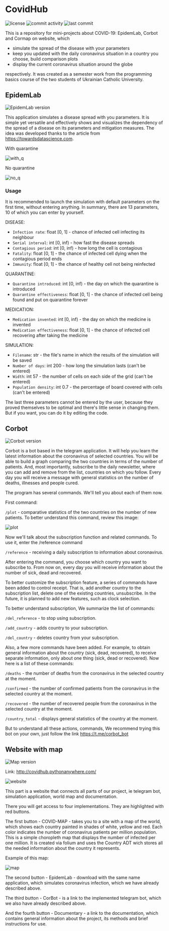 # CovidHub

![license](https://img.shields.io/github/license/kenticent9/corbot_ua) ![commit activity](https://img.shields.io/github/commit-activity/m/kenticent9/corbot_ua) ![last commit](https://img.shields.io/github/last-commit/kenticent9/corbot_ua)

This is a repository for mini-projects about COVID-19: EpidemLab, Corbot and Cormap on website, which 
* simulate the spread of the disease with your parameters
* keep you updated with the daily coronavirus situation in a country you choose, build comparison plots
* display the current coronavirus situation around the globe 

respectively. It was created as a semester work from the programming basics course of the two students of Ukrainian Catholic University.

## EpidemLab

![EpidemLab version](https://img.shields.io/badge/version-1.0-informational)

This application simulates a disease spread with you parameters. It is simple yet versatile and effectively shows and visualizes the dependency of the spread of a disease on its parameters and mitigation measures. The idea was developed thanks to the article from https://towardsdatascience.com.

With quarantine

![with_q](https://github.com/kenticent9/corbot_ua/blob/master/images/with_q.gif)

No quarantine

![no_q](https://github.com/kenticent9/corbot_ua/blob/master/images/no_q.gif)

### Usage

It is recommended to launch the simulation with default parameters on the first time, without entering anything. In summary, there are 13 parameters, 10 of which you can enter by yourself.

DISEASE:
* ```Infection rate```: float [0, 1] - chance of infected cell infecting its neighbour
* ```Serial interval```: int [0, inf) - how fast the disease spreads
* ```Contagious period```: int [0, inf) - how long the cell is contagious
* ```Fatality```: float [0, 1] - the chance of infected cell dying when the contagious period ends
* ```Immunity```: float [0, 1] - the chance of healthy cell not being reinfected

QUARANTINE:
* ```Quarantine introduced```: int [0, inf) - the day on which the quarantine is introduced
* ```Quarantine effectiveness```: float [0, 1] - the chance of infected cell being found and put on quarantine forever

MEDICATION:
* ```Medication invented```: int [0, inf) - the day on which the medicine is invented
* ```Medication effectiveness```: float [0, 1] - the chance of infected cell recovering after taking the medicine

SIMULATION:
* ```Filename```: str - the file's name in which the results of the simulation will be saved
* ```Number of days```: int 200 - how long the simulation lasts (can't be entered)
* ```Width```: int 57 - the number of cells on each side of the grid (can't be entered)
* ```Population density```: int 0.7 - the percentage of board covered with cells (can't be entered)

The last three parameters cannot be entered by the user, because they proved themselves to be optimal and there's little sense in changing them. But if you want, you can do it by editing the code.

## Corbot

![Corbot version](https://img.shields.io/badge/version-1.0-informational)

Corbot is a bot based in the telegram application. It will help you learn the latest information about the coronavirus of selected countries. You will be able to build a graph comparing the two countries in terms of the number of patients. And, most importantly, subscribe to the daily newsletter, where you can add and remove from the list, countries on which you follow. Every day you will receive a message with general statistics on the number of deaths, illnesses and people cured. 

The program has several commands. We'll tell you about each of them now.

First command:

```/plot``` - comparative statistics of the two countries on the number of new patients.
To better understand this command, review this image:

![plot](https://github.com/kenticent9/corbot_ua/blob/master/images/bot.png)

Now we'll talk about the subscription function and related commands. To use it, enter the /reference command

```/reference``` - receiving a daily subscription to information about coronavirus. 

After entering the command, you choose which country you want to subscribe to. From now on, every day you will receive information about the number of sick, dead and recovered.

To better customize the subscription feature, a series of commands have been added to control receipt. That is, add another country to the subscription list, delete one of the existing countries, unsubscribe. In the future, it is planned to add new features, such as clock selection.

To better understand subscription, We summarize the list of commands:

```/del_reference``` - to stop using subscription.

```/add_country``` - adds country to your subscription.

```/del_country``` - deletes country from your subscription.

Also, a few more commands have been added. For example, to obtain general information about the country (sick, dead, recovered), to receive separate information, only about one thing (sick, dead or recovered). Now here is a list of these commands:

```/deaths``` - the number of deaths from the coronavirus in the selected country at the moment.

```/confirmed``` - the number of confirmed patients from the coronavirus in the selected country at the moment.

```/recovered``` - the number of recovered people from the coronavirus in the selected country at the moment.

```/country_total``` - displays general statistics of the country at the moment.

But to understand all these actions, commands, We recommend trying this bot on your own, just follow the link https://t.me/corbot_bot

## Website with map

![Map version](https://img.shields.io/badge/version-1.1-informational)

Link: http://covidhub.pythonanywhere.com/

![website](https://github.com/kenticent9/corbot_ua/blob/master/images/website_view.png)

This part is a website that connects all parts of our project, ie telegram bot, simulation application, world map and documentation.

There you will get access to four implementations. They are highlighted with red buttons.

The first button - COVID-MAP - takes you to a site with a map of the world, which shows each country painted in shades of white, yellow and red. Each color indicates the number of coronavirus patients per million population. This is a simple choropleth map that displays the number of infected per one million. It is created via folium and uses the Country ADT wich stores all the needed information about the country it represents.

Example of this map:

![map](https://github.com/kenticent9/corbot_ua/blob/master/images/map.png)

The second button - EpidemLab - download with the same name application, which simulates coronavirus infection, which we have already described above.

The third button - CorBot - is a link to the implemented telegram bot, which we also have already described above.

And the fourth button - Documentary - a link to the documentation, which contains general information about the project, its methods and brief instructions for use.

